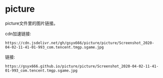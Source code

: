 # picture

picture文件里的图片链接。

cdn加速链接:

    https://cdn.jsdelivr.net/gh/gsyx666/picture/picture/Screenshot_2020-04-02-11-41-01-993_com.tencent.tmgp.sgame.jpg
    
链接:

    https://gsyx666.github.io/picture/picture/Screenshot_2020-04-02-11-41-01-993_com.tencent.tmgp.sgame.jpg

